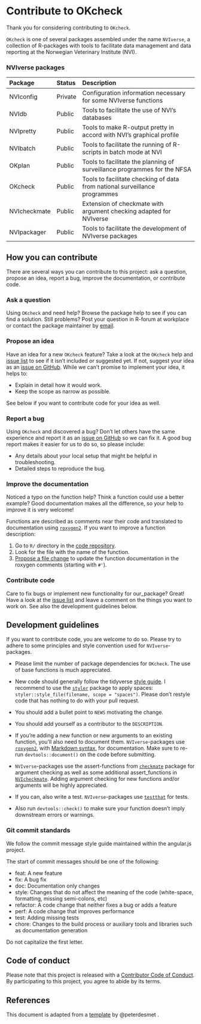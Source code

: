 # Contribute to OKcheck

<!-- CONTRIBUTING.md and ./vignettes/Contribute_to_NVIpkg.Rmd. are generated 
     from ./templates/Contribute_to_NVIpkg.Rmd in NVIpackager. 
     Please edit that file -->

Thank you for considering contributing to `OKcheck`.

`OKcheck` is one of several packages assembled under the name
`NVIverse`, a collection of R-packages with tools to facilitate data
management and data reporting at the Norwegian Veterinary Institute
(NVI).

### NVIverse packages

<table>
<thead>
<tr>
<th style="text-align:left;">
Package
</th>
<th style="text-align:left;">
Status
</th>
<th style="text-align:left;">
Description
</th>
</tr>
</thead>
<tbody>
<tr>
<td style="text-align:left;">
NVIconfig
</td>
<td style="text-align:left;">
Private
</td>
<td style="text-align:left;">
Configuration information necessary for some NVIverse functions
</td>
</tr>
<tr>
<td style="text-align:left;">
NVIdb
</td>
<td style="text-align:left;">
Public
</td>
<td style="text-align:left;">
Tools to facilitate the use of NVI’s databases
</td>
</tr>
<tr>
<td style="text-align:left;">
NVIpretty
</td>
<td style="text-align:left;">
Public
</td>
<td style="text-align:left;">
Tools to make R-output pretty in accord with NVI’s graphical profile
</td>
</tr>
<tr>
<td style="text-align:left;">
NVIbatch
</td>
<td style="text-align:left;">
Public
</td>
<td style="text-align:left;">
Tools to facilitate the running of R-scripts in batch mode at NVI
</td>
</tr>
<tr>
<td style="text-align:left;">
OKplan
</td>
<td style="text-align:left;">
Public
</td>
<td style="text-align:left;">
Tools to facilitate the planning of surveillance programmes for the NFSA
</td>
</tr>
<tr>
<td style="text-align:left;">
OKcheck
</td>
<td style="text-align:left;">
Public
</td>
<td style="text-align:left;">
Tools to facilitate checking of data from national surveillance
programmes
</td>
</tr>
<tr>
<td style="text-align:left;">
NVIcheckmate
</td>
<td style="text-align:left;">
Public
</td>
<td style="text-align:left;">
Extension of checkmate with argument checking adapted for NVIverse
</td>
</tr>
<tr>
<td style="text-align:left;">
NVIpackager
</td>
<td style="text-align:left;">
Public
</td>
<td style="text-align:left;">
Tools to facilitate the development of NVIverse packages
</td>
</tr>
</tbody>
</table>

How you can contribute
----------------------

There are several ways you can contribute to this project: ask a
question, propose an idea, report a bug, improve the documentation, or
contribute code.

### Ask a question

Using `OKcheck` and need help? Browse the package help to see if you can
find a solution. Still problems? Post your question in R-forum at
workplace or contact the package maintainer by
[email](mailto:petter.hopp@vetinst.no).

### Propose an idea

Have an idea for a new `OKcheck` feature? Take a look at the `OKcheck`
help and [issue
list](https://github.com/NorwegianVeterinaryInstitute/OKcheck/issues) to
see if it isn’t included or suggested yet. If not, suggest your idea as
an [issue on
GitHub](https://github.com/NorwegianVeterinaryInstitute/OKcheck/issues/new).
While we can’t promise to implement your idea, it helps to:

-   Explain in detail how it would work.
-   Keep the scope as narrow as possible.

See below if you want to contribute code for your idea as well.

### Report a bug

Using `OKcheck` and discovered a bug? Don’t let others have the same
experience and report it as an [issue on
GitHub](https://github.com/NorwegianVeterinaryInstitute/OKcheck/issues/new)
so we can fix it. A good bug report makes it easier for us to do so, so
please include:

-   Any details about your local setup that might be helpful in
    troubleshooting.
-   Detailed steps to reproduce the bug.

### Improve the documentation

Noticed a typo on the function help? Think a function could use a better
example? Good documentation makes all the difference, so your help to
improve it is very welcome!

Functions are described as comments near their code and translated to
documentation using [`roxygen2`](https://klutometis.github.io/roxygen/).
If you want to improve a function description:

1.  Go to `R/` directory in the [code
    repository](https://github.com/NorwegianVeterinaryInstitute/OKcheck/tree/main/R).
2.  Look for the file with the name of the function.
3.  [Propose a file
    change](https://help.github.com/articles/editing-files-in-another-user-s-repository/)
    to update the function documentation in the roxygen comments
    (starting with `#'`).

### Contribute code

Care to fix bugs or implement new functionality for our\_package? Great!
Have a look at the [issue
list](https://github.com/NorwegianVeterinaryInstitute/OKcheck/issues)
and leave a comment on the things you want to work on. See also the
development guidelines below.

Development guidelines
----------------------

If you want to contribute code, you are welcome to do so. Please try to
adhere to some principles and style convention used for
`NVIverse`-packages.

-   Please limit the number of package dependencies for `OKcheck`. The
    use of base functions is much appreciated.

-   New code should generally follow the tidyverse [style
    guide](http://style.tidyverse.org). I recommend to use the
    [`styler`](https://CRAN.R-project.org/package=styler) package to
    apply spaces: `styler::style_file(filename, scope = "spaces")`.
    Please don’t restyle code that has nothing to do with your pull
    request.

-   You should add a bullet point to `NEWS` motivating the change.

-   You should add yourself as a contributor to the `DESCRIPTION`.

-   If you’re adding a new function or new arguments to an existing
    function, you’ll also need to document them. `NVIverse`-packages use
    [`roxygen2`](https://cran.r-project.org/package=roxygen2), with
    [Markdown
    syntax](https://cran.r-project.org/web/packages/roxygen2/vignettes/markdown.html),
    for documentation. Make sure to re-run `devtools::document()` on the
    code before submitting.

-   `NVIverse`-packages use the assert-functions from
    [`checkmate`](https://CRAN.R-project.org/package=checkmate) package
    for argument checking as well as some additional assert\_functions
    in
    [`NVIcheckmate`](https://github.com/NorwegianVeterinaryInstitute/NVIcheckmate).
    Adding argument checking for new functions and/or arguments will be
    highly appreciated.

-   If you can, also write a test. `NVIverse`-packages use
    [`testthat`](https://cran.r-project.org/package=testthat) for tests.

-   Also run `devtools::check()` to make sure your function doesn’t
    imply downstream errors or warnings.

### Git commit standards

We follow the commit message style guide maintained within the
angular.js project.

The start of commit messages should be one of the following:

-   feat: A new feature
-   fix: A bug fix
-   doc: Documentation only changes
-   style: Changes that do not affect the meaning of the code
    (white-space, formatting, missing semi-colons, etc)
-   refactor: A code change that neither fixes a bug or adds a feature
-   perf: A code change that improves performance
-   test: Adding missing tests
-   chore: Changes to the build process or auxiliary tools and libraries
    such as documentation generation

Do not capitalize the first letter.

Code of conduct
---------------

Please note that this project is released with a [Contributor Code of
Conduct](https://contributor-covenant.org/version/2/0/CODE_OF_CONDUCT.html).
By participating to this project, you agree to abide by its terms.

References
----------

This document is adapted from a
[template](https://gist.github.com/peterdesmet/e90a1b0dc17af6c12daf6e8b2f044e7c)
by @peterdesmet .
